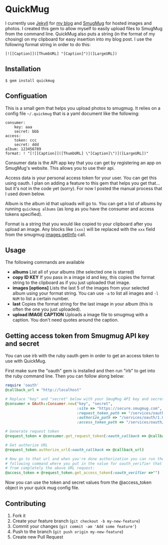# QuickMug

I currently use [Jekyll](http://jekyllrb.com/) for
[my blog](http://mx.kelsin.net) and [SmugMug](http://www.smugmug.com/) for
hosted images and photos. I created this gem to allow myself to easily upload
files to SmugMug from the command line. QuickMug also puts a string (in the
format of my chosing) on my clipboard for easy insertion into my blog post. I
use the following format string in order to do this:

    [![[Caption]]([ThumbURL] "[Caption]")]([LargeURL])

## Installation

    $ gem install quickmug

## Configuation

This is a small gem that helps you upload photos to smugmug. It relies on a
config file `~/.quickmug` that is a yaml document like the following:

    consumer:
        key: aaa
        secret: bbb
    access:
        token: ccc
        secret: ddd
    album: 123456789
    format: ! "[![[Caption]]([ThumbURL] \"[Caption]\")]([LargeURL])"

Consumer data is the API app key that you can get by registering an app on
SmugMug's website. This allows you to use their api.

Access data is your personal access token for your user. You can get this using
oauth. I plan on adding a feature to this gem that helps you get that... but
it's not in the code yet (sorry). For now I posted the manual process that I
used down below.

Album is the album id that uploads will go to. You can get a list of albums by
running `quickmug albums` (as long as you have the consumer and access tokens
specified).

Format is a string that you would like copied to your clipboard after you upload
an image. Any blocks like `[xxx]` will be replaced with the `xxx` field from the
smugmug
[images.getInfo](http://api.smugmug.com/services/api/?version=1.3.0&method=smugmug.images.getInfo)
call.

## Usage

The following commands are available

* **albums** List all of your albums (the selected one is starred)
* **copy ID KEY** If you pass in a image id and key, this copies the format
    string to the clipboard as if you just uploaded that image.
* **images [options]** Lists the last 5 of the images from your selected album
    using your format string. You can use `-a` to list all images and `-l NUM`
    to list a certain number.
* **last** Copies the format string for the last image in your album (this is
    often the one you just uploaded).
* **upload IMAGE CAPTION** Uploads a image file to smugmug with a caption. You
    don't need quotes around the caption.

## Getting access token from Smugmug API key and secret

You can use irb with the ruby oauth gem in order to get an access token to use
with QuickMug.

First make sure the "oauth" gem is installed and then run "irb" to get into the
ruby command line. Then you can follow along below:

``` ruby
require 'oauth'
@callback_url = "http://localhost"

# Replace "key" and "secret" below with your SmugMug API key and secret
@consumer = OAuth::Consumer.new("key", "secret",
                                :site => "https://secure.smugmug.com",
                                :request_token_path => "/services/oauth/1.0a/getRequestToken",
                                :authorize_path => "/services/oauth/1.0a/authorize",
                                :access_token_path => "/services/oauth/1.0a/getAccessToken")

# Generate request token
@request_token = @consumer.get_request_token(:oauth_callback => @callback_url)

# Get authorize URL
@request_token.authorize_url(:oauth_callback => @callback_url)

# Now go to that url and when you're done authorization you can run the
# following command where you put in the value for oauth_verifier that you got
# from completely the above URL request:
@access_token = @request_token.get_access_token(:oauth_verifier =>"")
```

Now you can use the token and secret values from the @access_token object in
your quick mug config file.

## Contributing

1. Fork it
2. Create your feature branch (`git checkout -b my-new-feature`)
3. Commit your changes (`git commit -am 'Add some feature'`)
4. Push to the branch (`git push origin my-new-feature`)
5. Create new Pull Request
